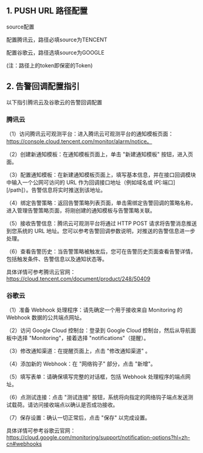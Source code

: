 ## 1. PUSH URL 路径配置
source配置

配置腾讯云，路径必填source为TENCENT

配置谷歌云，路径选填source为GOOGLE

(注：路径上的token即保密的Token)

## 2. 告警回调配置指引
以下指引腾讯云及谷歌云的告警回调配置
### 腾讯云
（1）访问腾讯云可观测平台：进入腾讯云可观测平台的通知模板页面：https://console.cloud.tencent.com/monitor/alarm/notice。

（2）创建新通知模板：在通知模板页面上，单击 "新建通知模板" 按钮，进入页面。

（3）配置通知模板：在新建通知模板页面上，填写基本信息，并在接口回调模块中输入一个公网可访问的 URL 作为回调接口地址（例如域名或 IP[:端口][/path]）。告警信息将实时推送到该地址。

（4）绑定告警策略：返回告警策略列表页面，单击需绑定告警回调的策略名称，进入管理告警策略页面，将刚创建的通知模板与告警策略关联。

（5）接收告警信息：腾讯云可观测平台将通过 HTTP POST 请求将告警消息推送到您系统的 URL 地址。您可以参考告警回调参数说明，对推送的告警信息进一步处理。

（6）查看告警历史：当告警策略被触发后，您可在告警历史页面查看告警详情，包括触发条件、告警信息以及通知状态等。

具体详情可参考腾讯云官网：https://cloud.tencent.com/document/product/248/50409

### 谷歌云
（1）准备 Webhook 处理程序：请先确定一个用于接收来自 Monitoring 的 Webhook 数据的公共端点网址。

（2）访问 Google Cloud 控制台：登录到 Google Cloud 控制台，然后从导航面板中选择 "Monitoring"，接着选择 "notifications"（提醒）。

（3）修改通知渠道：在提醒页面上，点击 "修改通知渠道" 。

（4）添加新的 Webhook：在 "网络钩子" 部分，点击 "新增"。 

（5）填写表单：请确保填写完整的对话框，包括 Webhook 处理程序的端点网址。

（6）点测试连接：点击 "测试连接" 按钮，系统将向指定的网络钩子端点发送测试载荷。请访问接收端点以确认是否成功接收。

（7）保存设置：确认一切正常后，点击 "保存" 以完成设置。

具体详情可参考谷歌云官网：https://cloud.google.com/monitoring/support/notification-options?hl=zh-cn#webhooks
